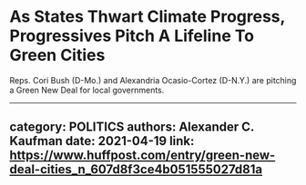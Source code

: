 # As States Thwart Climate Progress, Progressives Pitch A Lifeline To Green Cities

Reps. Cori Bush (D-Mo.) and Alexandria Ocasio-Cortez (D-N.Y.) are pitching a Green New Deal for local governments.

---
category: POLITICS
authors: Alexander C. Kaufman
date: 2021-04-19
link: https://www.huffpost.com/entry/green-new-deal-cities_n_607d8f3ce4b051555027d81a
---
